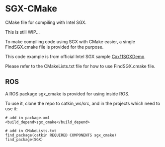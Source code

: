 # SGX-CMake

CMake file for compiling with Intel SGX.

This is still WIP...

To make compiling code using SGX with CMake easier, a single FindSGX.cmake file is provided for the purpose.

This code example is from official Intel SGX sample [Cxx11SGXDemo](https://github.com/01org/linux-sgx/tree/master/SampleCode/Cxx11SGXDemo).

Please refer to the CMakeLists.txt file for how to use FindSGX.cmake file.

## ROS

A ROS package sgx_cmake is provided for using inside ROS.

To use it, clone the repo to catkin_ws/src, and in the projects which need to use it:
```
# add in package.xml
<build_depend>sgx_cmake</build_depend>

# add in CMakeLists.txt
find_package(catkin REQUIRED COMPONENTS sgx_cmake)
find_package(SGX)
```
